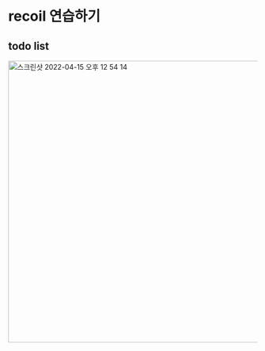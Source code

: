 # recoil 연습하기 
## todo list 
<img width="569" alt="스크린샷 2022-04-15 오후 12 54 14" src="https://user-images.githubusercontent.com/70836275/163516165-c5e8d17e-7847-4744-ac1a-941df831c85e.png">

